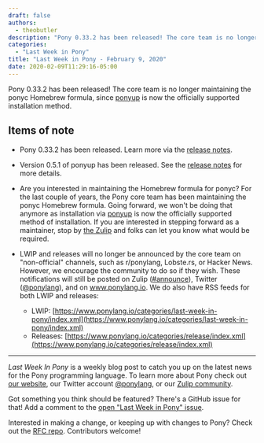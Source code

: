 ```yaml
---
draft: false
authors:
  - theobutler
description: "Pony 0.33.2 has been released! The core team is no longer maintaining the ponyc Homebrew formula, since ponyup is now the officially supported installation method."
categories:
  - "Last Week in Pony"
title: "Last Week in Pony - February 9, 2020"
date: 2020-02-09T11:29:16-05:00
---
```


Pony 0.33.2 has been released! The core team is no longer maintaining the ponyc Homebrew formula, since [ponyup](https://github.com/ponylang/ponyup) is now the officially supported installation method.
<!-- more -->

## Items of note

- Pony 0.33.2 has been released. Learn more via the [release notes](https://www.ponylang.io/blog/2020/02/0.33.2-released/).

- Version 0.5.1 of ponyup has been released. See the [release notes](https://github.com/ponylang/ponyup/releases/tag/0.5.1) for more details.

- Are you interested in maintaining the Homebrew formula for ponyc? For the last couple of years, the Pony core team has been maintaining the ponyc Homebrew formula. Going forward, we won't be doing that anymore as installation via [ponyup](https://github.com/ponylang/ponyup) is now the officially supported method of installation. If you are interested in stepping forward as a maintainer, stop by [the Zulip](https://ponylang.zulipchat.com/#) and folks can let you know what would be required.

- LWIP and releases will no longer be announced by the core team on "non-official" channels, such as r/ponylang, Lobste.rs, or Hacker News. However, we encourage the community to do so if they wish. These notifications will still be posted on Zulip ([#announce](https://ponylang.zulipchat.com/#narrow/stream/189932-announce)), Twitter ([@ponylang](https://twitter.com/ponylang)), and on www.ponylang.io. We do also have RSS feeds for both LWIP and releases:
  - LWIP: [https://www.ponylang.io/categories/last-week-in-pony/index.xml](https://www.ponylang.io/categories/last-week-in-pony/index.xml)
  - Releases: [https://www.ponylang.io/categories/release/index.xml](https://www.ponylang.io/categories/release/index.xml)

---

_Last Week In Pony_ is a weekly blog post to catch you up on the latest news for the Pony programming language. To learn more about Pony check out [our website](https://ponylang.io), our Twitter account [@ponylang](https://twitter.com/ponylang), or our [Zulip community](https://ponylang.zulipchat.com).

Got something you think should be featured? There's a GitHub issue for that! Add a comment to the [open "Last Week in Pony" issue](https://github.com/ponylang/ponylang.github.io/issues?q=is%3Aissue+is%3Aopen+label%3Alast-week-in-pony).

Interested in making a change, or keeping up with changes to Pony? Check out the [RFC repo](https://github.com/ponylang/rfcs). Contributors welcome!
